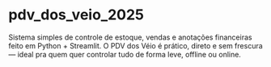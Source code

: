 # pdv_dos_veio_2025
Sistema simples de controle de estoque, vendas e anotações financeiras feito em Python + Streamlit. O PDV dos Véio é prático, direto e sem frescura — ideal pra quem quer controlar tudo de forma leve, offline ou online.
